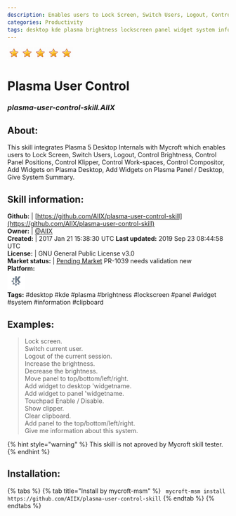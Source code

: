 ```yaml
--- 
description: Enables users to Lock Screen, Switch Users, Logout, Control Brightness, Control Panel Positions, Control Klipper, Control Workspaces, Control Compisitor, Add Widgets on Plasma Desktop
categories: Productivity   
tags: desktop kde plasma brightness lockscreen panel widget system information clipboard   
---
```


![](../.gitbook/assets/star.png)![](../.gitbook/assets/star.png)![](../.gitbook/assets/star.png)![](../.gitbook/assets/star.png)![](../.gitbook/assets/star.png)  
# Plasma User Control  
### _plasma-user-control-skill.AIIX_  
## About:  
This skill integrates Plasma 5 Desktop Internals with Mycroft which enables users to Lock Screen, Switch Users, Logout, Control Brightness, Control Panel Positions, Control Klipper, Control Work-spaces, Control Compositor, Add Widgets on Plasma Desktop, Add Widgets on Plasma Panel / Desktop, Give System Summary.

## Skill information:  
**Github:** | [https://github.com/AIIX/plasma-user-control-skill](https://github.com/AIIX/plasma-user-control-skill)  
**Owner:** | [@AIIX](https://github.com/AIIX)  
**Created:** | 2017 Jan 21 15:38:30 UTC  **Last updated:** 2019 Sep 23 08:44:58 UTC  
**License:** | GNU General Public License v3.0  
**Market status:** | [Pending Market](https://market.mycroft.ai/skill/) PR-1039 needs validation new  
**Platform:**  
 ![](../.gitbook/assets/kde.png)   
**Tags:** \#desktop \#kde \#plasma \#brightness \#lockscreen \#panel \#widget \#system \#information \#clipboard   
## Examples:  
> Lock screen.  
> Switch current user.  
> Logout of the current session.  
> Increase the brightness.  
> Decrease the brightness.  
> Move panel to top/bottom/left/right.  
> Add widget to desktop 'widgetname.  
> Add widget to panel 'widgetname.  
> Touchpad Enable / Disable.  
> Show clipper.  
> Clear clipboard.  
> Add panel to the top/bottom/left/right.  
> Give me information about this system.  
  
{% hint style="warning" %}
This skill is not aproved by Mycroft skill tester.
{% endhint %}
    
## Installation:  
{% tabs %}
{% tab title="Install by mycroft-msm" %}
``` mycroft-msm install https://github.com/AIIX/plasma-user-control-skill```
{% endtab %}
  {% endtabs %}
  